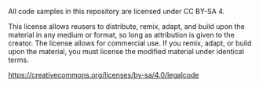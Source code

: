 All code samples in this repository are licensed under CC BY-SA 4.

This license allows reusers to distribute, remix, adapt, and build upon the material in any medium or format, so long as attribution is given to the creator. The license allows for commercial use. If you remix, adapt, or build upon the material, you must license the modified material under identical terms.

https://creativecommons.org/licenses/by-sa/4.0/legalcode

